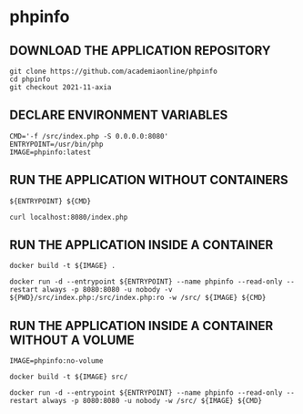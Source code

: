 # phpinfo

## DOWNLOAD THE APPLICATION REPOSITORY
```
git clone https://github.com/academiaonline/phpinfo
cd phpinfo
git checkout 2021-11-axia
```
## DECLARE ENVIRONMENT VARIABLES
```
CMD='-f /src/index.php -S 0.0.0.0:8080'
ENTRYPOINT=/usr/bin/php
IMAGE=phpinfo:latest
```
## RUN THE APPLICATION WITHOUT CONTAINERS
```
${ENTRYPOINT} ${CMD}
```
```
curl localhost:8080/index.php
```
## RUN THE APPLICATION INSIDE A CONTAINER
```
docker build -t ${IMAGE} .
```
```
docker run -d --entrypoint ${ENTRYPOINT} --name phpinfo --read-only --restart always -p 8080:8080 -u nobody -v ${PWD}/src/index.php:/src/index.php:ro -w /src/ ${IMAGE} ${CMD}
```
## RUN THE APPLICATION INSIDE A CONTAINER WITHOUT A VOLUME
```
IMAGE=phpinfo:no-volume
```
```
docker build -t ${IMAGE} src/
```
```
docker run -d --entrypoint ${ENTRYPOINT} --name phpinfo --read-only --restart always -p 8080:8080 -u nobody -w /src/ ${IMAGE} ${CMD}
```
